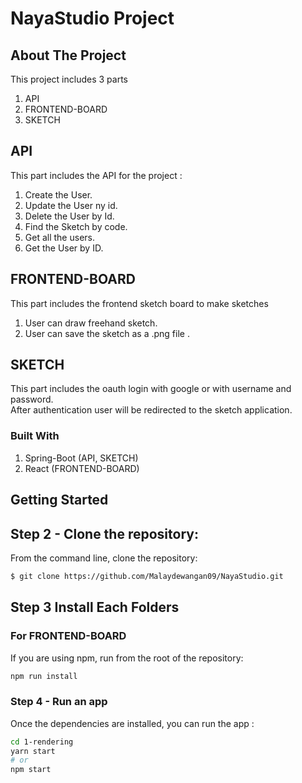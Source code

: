 # NayaStudio Project

## About The Project

This project includes 3 parts 
1. API
2. FRONTEND-BOARD
3. SKETCH


## API

This part includes the API for the project :
1. Create the User.
2. Update the User ny id.
3. Delete the User by Id.
4. Find the Sketch by code.
5. Get all the users. 
6. Get the User by ID.

## FRONTEND-BOARD

This part includes the frontend sketch board to make sketches

1. User can draw freehand sketch.
2. User can save the sketch as a .png file .


## SKETCH

This part includes the oauth login with google or with username and password.
<br>
After authentication user will be redirected to the sketch application. 




### Built With

1. Spring-Boot (API, SKETCH)
2. React (FRONTEND-BOARD)


<!-- GETTING STARTED -->
## Getting Started




## Step 2 - Clone the repository:

From the command line, clone the repository:

```sh
$ git clone https://github.com/Malaydewangan09/NayaStudio.git
```

## Step 3 Install Each Folders



### For FRONTEND-BOARD 

If you are using npm, run from the root of the repository:

```sh
npm run install
```

### Step 4 - Run an app

Once the dependencies are installed, you can run the app :

```sh
cd 1-rendering
yarn start
# or
npm start
```
